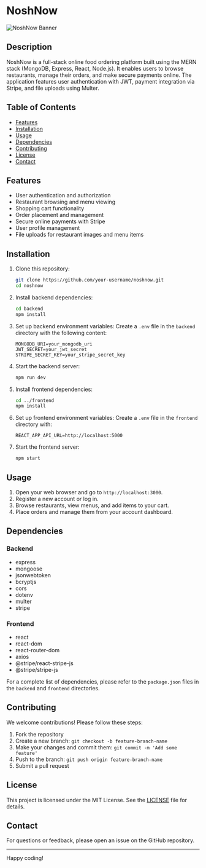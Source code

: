 # NoshNow

![NoshNow Banner](/home/shxdow/Pictures/Screenshots/240727_20h34m23s_screenshot.png)

## Description

NoshNow is a full-stack online food ordering platform built using the MERN stack (MongoDB, Express, React, Node.js). It enables users to browse restaurants, manage their orders, and make secure payments online. The application features user authentication with JWT, payment integration via Stripe, and file uploads using Multer.

## Table of Contents

- [Features](#features)
- [Installation](#installation)
- [Usage](#usage)
- [Dependencies](#dependencies)
- [Contributing](#contributing)
- [License](#license)
- [Contact](#contact)

## Features

- User authentication and authorization
- Restaurant browsing and menu viewing
- Shopping cart functionality
- Order placement and management
- Secure online payments with Stripe
- User profile management
- File uploads for restaurant images and menu items

## Installation

1. Clone this repository:
   ```bash
   git clone https://github.com/your-username/noshnow.git
   cd noshnow
   ```

2. Install backend dependencies:
   ```bash
   cd backend
   npm install
   ```

3. Set up backend environment variables:
   Create a `.env` file in the `backend` directory with the following content:
   ```
   MONGODB_URI=your_mongodb_uri
   JWT_SECRET=your_jwt_secret
   STRIPE_SECRET_KEY=your_stripe_secret_key
   ```

4. Start the backend server:
   ```bash
   npm run dev
   ```

5. Install frontend dependencies:
   ```bash
   cd ../frontend
   npm install
   ```

6. Set up frontend environment variables:
   Create a `.env` file in the `frontend` directory with:
   ```
   REACT_APP_API_URL=http://localhost:5000
   ```

7. Start the frontend server:
   ```bash
   npm start
   ```

## Usage

1. Open your web browser and go to `http://localhost:3000`.
2. Register a new account or log in.
3. Browse restaurants, view menus, and add items to your cart.
4. Place orders and manage them from your account dashboard.

## Dependencies

### Backend
- express
- mongoose
- jsonwebtoken
- bcryptjs
- cors
- dotenv
- multer
- stripe

### Frontend
- react
- react-dom
- react-router-dom
- axios
- @stripe/react-stripe-js
- @stripe/stripe-js

For a complete list of dependencies, please refer to the `package.json` files in the `backend` and `frontend` directories.

## Contributing

We welcome contributions! Please follow these steps:

1. Fork the repository
2. Create a new branch: `git checkout -b feature-branch-name`
3. Make your changes and commit them: `git commit -m 'Add some feature'`
4. Push to the branch: `git push origin feature-branch-name`
5. Submit a pull request

## License

This project is licensed under the MIT License. See the [LICENSE](LICENSE) file for details.

## Contact

For questions or feedback, please open an issue on the GitHub repository.

---

Happy coding!

